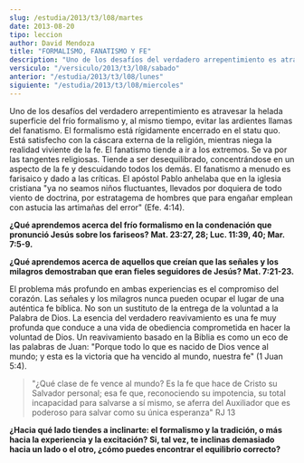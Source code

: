 ```yaml
---
slug: /estudia/2013/t3/l08/martes
date: 2013-08-20
tipo: leccion
author: David Mendoza
title: "FORMALISMO, FANATISMO Y FE"
description: "Uno de los desafíos del verdadero arrepentimiento es atravesar la helada  superficie del frío formalismo y, al mismo tiempo, evitar las ardientes llamas  del fanatismo. El formalismo está rígidamente encerrado en el statu quo."
versiculo: "/versiculo/2013/t3/l08/sabado"
anterior: "/estudia/2013/t3/l08/lunes"
siguiente: "/estudia/2013/t3/l08/miercoles"
---
```


Uno de los desafíos del verdadero arrepentimiento es atravesar la helada superficie del frío formalismo y, al mismo tiempo, evitar las ardientes llamas del fanatismo. El formalismo está rígidamente encerrado en el statu quo. Está satisfecho con la cáscara externa de la religión, mientras niega la realidad vi­viente de la fe. El fanatismo tiende a ir a los extremos. Se va por las tangentes religiosas. Tiende a ser desequilibrado, concentrándose en un aspecto de la fe y descuidando todos los demás. El fanatismo a menudo es farisaico y dado a las críticas. El apóstol Pablo anhelaba que en la iglesia cristiana "ya no seamos niños fluctuantes, llevados por doquiera de todo viento de doctrina, por estra­tagema de hombres que para engañar emplean con astucia las artimañas del error" (Efe. 4:14).

**¿Qué aprendemos acerca del frío formalismo en la condenación que pronunció Jesús sobre los fariseos? Mat. 23:27, 28; Luc. 11:39, 40; Mar. 7:5-9.**

**¿Qué aprendemos acerca de aquellos que creían que las señales y los milagros demostraban que eran fieles seguidores de Jesús? Mat. 7:21-23.**

El problema más profundo en ambas experiencias es el compromiso del corazón. Las señales y los milagros nunca pueden ocupar el lugar de una au­téntica fe bíblica. No son un sustituto de la entrega de la voluntad a la Palabra de Dios. La esencia del verdadero reavivamiento es una fe muy profunda que conduce a una vida de obediencia comprometida en hacer la voluntad de Dios. Un reavivamiento basado en la Biblia es como un eco de las palabras de Juan: "Porque todo lo que es nacido de Dios vence al mundo; y esta es la victoria que ha vencido al mundo, nuestra fe" (1 Juan 5:4).

> "¿Qué clase de fe vence al mundo? Es la fe que hace de Cristo su Salvador personal; esa fe que, reconociendo su impotencia, su total incapacidad para salvarse a sí mismo, se aferra del Auxiliador que es poderoso para salvar como su única esperanza" RJ 13

**¿Hacia qué lado tiendes a inclinarte: el formalismo y la tradición, o más hacia la experiencia y la excitación? Si, tal vez, te inclinas demasiado hacia un lado o el otro, ¿cómo puedes encontrar el equilibrio correcto?**

